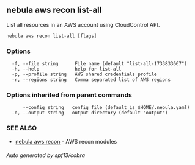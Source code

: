 ## nebula aws recon list-all

List all resources in an AWS account using CloudControl API.

```
nebula aws recon list-all [flags]
```

### Options

```
  -f, --file string      File name (default "list-all-1733833667")
  -h, --help             help for list-all
  -p, --profile string   AWS shared credentials profile
  -r, --regions string   Comma separated list of AWS regions
```

### Options inherited from parent commands

```
      --config string   config file (default is $HOME/.nebula.yaml)
  -o, --output string   output directory (default "output")
```

### SEE ALSO

* [nebula aws recon](nebula_aws_recon.md)	 - AWS recon modules

###### Auto generated by spf13/cobra
